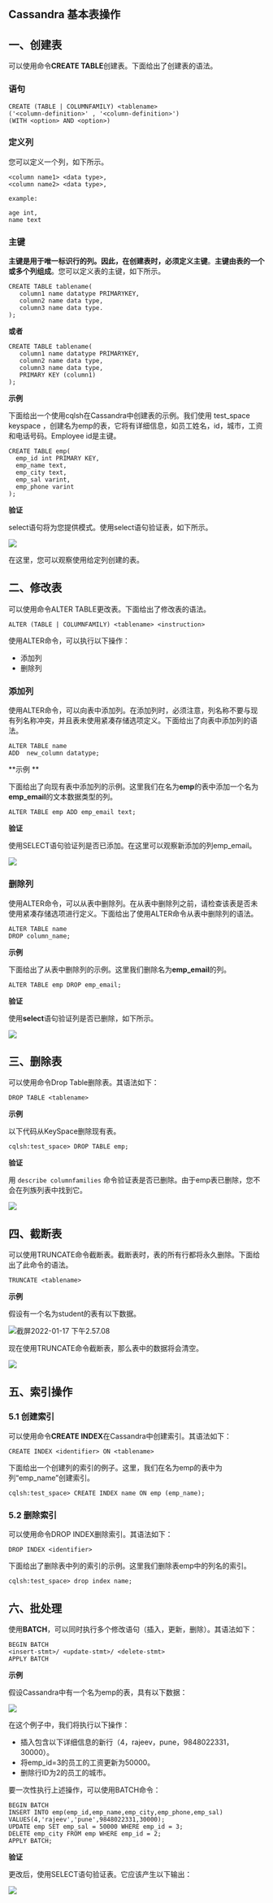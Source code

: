 ## Cassandra 基本表操作



## 一、创建表

可以使用命令**CREATE TABLE**创建表。下面给出了创建表的语法。

### 语句

```cql
CREATE (TABLE | COLUMNFAMILY) <tablename>
('<column-definition>' , '<column-definition>')
(WITH <option> AND <option>)
```

### 定义列

您可以定义一个列，如下所示。

```cql
<column name1> <data type>,
<column name2> <data type>,

example:

age int,
name text
```

### 主键

**主键是用于唯一标识行的列。因此，在创建表时，必须定义主键**。**主键由表的一个或多个列组成**。您可以定义表的主键，如下所示。

```cql
CREATE TABLE tablename(
   column1 name datatype PRIMARYKEY,
   column2 name data type,
   column3 name data type.
);
```

**或者**

```cql
CREATE TABLE tablename(
   column1 name datatype PRIMARYKEY,
   column2 name data type,
   column3 name data type,
   PRIMARY KEY (column1)
);
```

**示例**

下面给出一个使用cqlsh在Cassandra中创建表的示例。我们使用 test_space keyspace ，创建名为emp的表，它将有详细信息，如员工姓名，id，城市，工资和电话号码。Employee id是主键。

```cql
CREATE TABLE emp( 
  emp_id int PRIMARY KEY, 
  emp_name text, 
  emp_city text, 
  emp_sal varint, 
  emp_phone varint
);
```

**验证**

select语句将为您提供模式。使用select语句验证表，如下所示。

![](img/%E6%88%AA%E5%B1%8F2022-01-17%20%E4%B8%8B%E5%8D%882.32.59.png)

在这里，您可以观察使用给定列创建的表。



## 二、修改表

可以使用命令ALTER TABLE更改表。下面给出了修改表的语法。

```CQL
ALTER (TABLE | COLUMNFAMILY) <tablename> <instruction>
```

使用ALTER命令，可以执行以下操作：

- 添加列
- 删除列

### 添加列

使用ALTER命令，可以向表中添加列。在添加列时，必须注意，列名称不要与现有列名称冲突，并且表未使用紧凑存储选项定义。下面给出了向表中添加列的语法。

```cql
ALTER TABLE name
ADD  new_column datatype;
```

**示例
**

下面给出了向现有表中添加列的示例。这里我们在名为**emp**的表中添加一个名为**emp_email**的文本数据类型的列。

```cql
ALTER TABLE emp ADD emp_email text;
```

**验证**

使用SELECT语句验证列是否已添加。在这里可以观察新添加的列emp_email。

![](img/%E6%88%AA%E5%B1%8F2022-01-17%20%E4%B8%8B%E5%8D%882.39.07.png)

### 删除列

使用ALTER命令，可以从表中删除列。在从表中删除列之前，请检查该表是否未使用紧凑存储选项进行定义。下面给出了使用ALTER命令从表中删除列的语法。

```cql
ALTER TABLE name
DROP column_name;
```

**示例**

下面给出了从表中删除列的示例。这里我们删除名为**emp_email**的列。

```cql
ALTER TABLE emp DROP emp_email;
```

**验证**

使用**select**语句验证列是否已删除，如下所示。

![](img/%E6%88%AA%E5%B1%8F2022-01-17%20%E4%B8%8B%E5%8D%882.43.04.png)





## 三、删除表

可以使用命令Drop Table删除表。其语法如下：

```cql
DROP TABLE <tablename>
```

 **示例**

以下代码从KeySpace删除现有表。

```cql
cqlsh:test_space> DROP TABLE emp;
```

**验证**

用 `describe columnfamilies` 命令验证表是否已删除。由于emp表已删除，您不会在列族列表中找到它。

![](img/%E6%88%AA%E5%B1%8F2022-01-17%20%E4%B8%8B%E5%8D%882.47.27.png)



## 四、截断表

可以使用TRUNCATE命令截断表。截断表时，表的所有行都将永久删除。下面给出了此命令的语法。

```cql
TRUNCATE <tablename>
```

**示例**

假设有一个名为student的表有以下数据。

![截屏2022-01-17 下午2.57.08](img/%E6%88%AA%E5%B1%8F2022-01-17%20%E4%B8%8B%E5%8D%882.57.08.png)

现在使用TRUNCATE命令截断表，那么表中的数据将会清空。

![](img/%E6%88%AA%E5%B1%8F2022-01-17%20%E4%B8%8B%E5%8D%882.58.48.png)





## 五、索引操作

### 5.1 创建索引

可以使用命令**CREATE INDEX**在Cassandra中创建索引。其语法如下：

```cql
CREATE INDEX <identifier> ON <tablename>
```

下面给出一个创建列的索引的例子。这里，我们在名为emp的表中为列“emp_name”创建索引。

```cql
cqlsh:test_space> CREATE INDEX name ON emp (emp_name);
```



### 5.2 删除索引

可以使用命令DROP INDEX删除索引。其语法如下：

```cql
DROP INDEX <identifier>
```

下面给出了删除表中列的索引的示例。这里我们删除表emp中的列名的索引。

```cql
cqlsh:test_space> drop index name;
```



## 六、批处理

使用**BATCH**，可以同时执行多个修改语句（插入，更新，删除）。其语法如下：

```cql
BEGIN BATCH
<insert-stmt>/ <update-stmt>/ <delete-stmt>
APPLY BATCH
```

 **示例**

假设Cassandra中有一个名为emp的表，具有以下数据：

![](img/%E6%88%AA%E5%B1%8F2022-01-17%20%E4%B8%8B%E5%8D%883.08.02.png)

在这个例子中，我们将执行以下操作：

- 插入包含以下详细信息的新行（4，rajeev，pune，9848022331，30000）。
- 将emp_id=3的员工的工资更新为50000。
- 删除行ID为2的员工的城市。

要一次性执行上述操作，可以使用BATCH命令：

```cql
BEGIN BATCH 
INSERT INTO emp(emp_id,emp_name,emp_city,emp_phone,emp_sal) VALUES(4,'rajeev','pune',9848022331,30000); 
UPDATE emp SET emp_sal = 50000 WHERE emp_id = 3; 
DELETE emp_city FROM emp WHERE emp_id = 2; 
APPLY BATCH;
```

**验证**

更改后，使用SELECT语句验证表。它应该产生以下输出：

![](img/%E6%88%AA%E5%B1%8F2022-01-17%20%E4%B8%8B%E5%8D%883.20.00.png)

